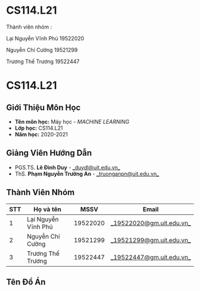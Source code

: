 # CS114.L21

Thành viên nhóm :

  Lại Nguyễn Vĩnh Phú 19522020
  
  Nguyễn Chí Cường 19521299
  
  Trương Thế Trương 19522447
# CS114.L21
## Giới Thiệu Môn Học
* **Tên môn học:** Máy học - _MACHINE LEARNING_
* **Lớp học:** CS114.L21
* **Năm học:** 2020-2021

## Giảng Viên Hướng Dẫn
* PGS.TS. **Lê Đình Duy** - [_duydl@uit.edu.vn_](mailto:%64uy%6c%64@%75%69%74%2e%65%64u%2evn)
* ThS. **Phạm Nguyễn Trường An** - [_truonganpn@uit.edu.vn_](mailto:%74%72u%6f%6e%67%61%6e%70%6e@u%69%74%2e%65%64%75%2e%76%6e)

## Thành Viên Nhóm
STT | Họ và tên | MSSV | Email
--- | --- | --- | --- 
1|Lại Nguyễn Vĩnh Phú|19522020|[_19522020@gm.uit.edu.vn_](mailto:19522020@gm.uit.edu.vn)
2|Nguyễn Chí Cường|19521299|[_19521299@gm.uit.edu.vn_](mailto:19521299@gm.uit.edu.vn)
3|Trương Thế Trương|19522447|[_19522447@gm.uit.edu.vn_](mailto:19522447@gm.uit.edu.vn)

## Tên Đồ Án
